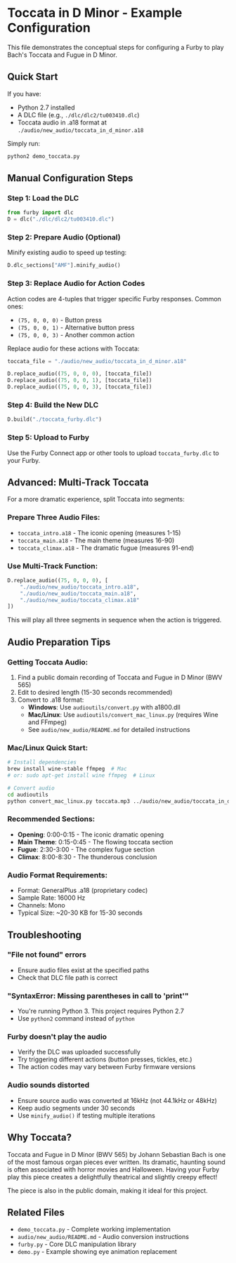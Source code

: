 # Toccata in D Minor - Example Configuration

This file demonstrates the conceptual steps for configuring a Furby to play 
Bach's Toccata and Fugue in D Minor.

## Quick Start

If you have:
- Python 2.7 installed
- A DLC file (e.g., `./dlc/dlc2/tu003410.dlc`)  
- Toccata audio in .a18 format at `./audio/new_audio/toccata_in_d_minor.a18`

Simply run:
```bash
python2 demo_toccata.py
```

## Manual Configuration Steps

### Step 1: Load the DLC
```python
from furby import dlc
D = dlc("./dlc/dlc2/tu003410.dlc")
```

### Step 2: Prepare Audio (Optional)
Minify existing audio to speed up testing:
```python
D.dlc_sections["AMF"].minify_audio()
```

### Step 3: Replace Audio for Action Codes
Action codes are 4-tuples that trigger specific Furby responses. Common ones:
- `(75, 0, 0, 0)` - Button press
- `(75, 0, 0, 1)` - Alternative button press  
- `(75, 0, 0, 3)` - Another common action

Replace audio for these actions with Toccata:
```python
toccata_file = "./audio/new_audio/toccata_in_d_minor.a18"

D.replace_audio((75, 0, 0, 0), [toccata_file])
D.replace_audio((75, 0, 0, 1), [toccata_file])
D.replace_audio((75, 0, 0, 3), [toccata_file])
```

### Step 4: Build the New DLC
```python
D.build("./toccata_furby.dlc")
```

### Step 5: Upload to Furby
Use the Furby Connect app or other tools to upload `toccata_furby.dlc` to your Furby.

## Advanced: Multi-Track Toccata

For a more dramatic experience, split Toccata into segments:

### Prepare Three Audio Files:
- `toccata_intro.a18` - The iconic opening (measures 1-15)
- `toccata_main.a18` - The main theme (measures 16-90)  
- `toccata_climax.a18` - The dramatic fugue (measures 91-end)

### Use Multi-Track Function:
```python
D.replace_audio((75, 0, 0, 0), [
    "./audio/new_audio/toccata_intro.a18",
    "./audio/new_audio/toccata_main.a18",
    "./audio/new_audio/toccata_climax.a18"
])
```

This will play all three segments in sequence when the action is triggered.

## Audio Preparation Tips

### Getting Toccata Audio:
1. Find a public domain recording of Toccata and Fugue in D Minor (BWV 565)
2. Edit to desired length (15-30 seconds recommended)
3. Convert to .a18 format:
   - **Windows**: Use `audioutils/convert.py` with a1800.dll
   - **Mac/Linux**: Use `audioutils/convert_mac_linux.py` (requires Wine and FFmpeg)
   - See `audio/new_audio/README.md` for detailed instructions

### Mac/Linux Quick Start:
```bash
# Install dependencies
brew install wine-stable ffmpeg  # Mac
# or: sudo apt-get install wine ffmpeg  # Linux

# Convert audio
cd audioutils
python convert_mac_linux.py toccata.mp3 ../audio/new_audio/toccata_in_d_minor.a18 a1800.dll
```

### Recommended Sections:
- **Opening**: 0:00-0:15 - The iconic dramatic opening
- **Main Theme**: 0:15-0:45 - The flowing toccata section
- **Fugue**: 2:30-3:00 - The complex fugue section
- **Climax**: 8:00-8:30 - The thunderous conclusion

### Audio Format Requirements:
- Format: GeneralPlus .a18 (proprietary codec)
- Sample Rate: 16000 Hz
- Channels: Mono
- Typical Size: ~20-30 KB for 15-30 seconds

## Troubleshooting

### "File not found" errors
- Ensure audio files exist at the specified paths
- Check that DLC file path is correct

### "SyntaxError: Missing parentheses in call to 'print'"
- You're running Python 3. This project requires Python 2.7
- Use `python2` command instead of `python`

### Furby doesn't play the audio
- Verify the DLC was uploaded successfully
- Try triggering different actions (button presses, tickles, etc.)
- The action codes may vary between Furby firmware versions

### Audio sounds distorted
- Ensure source audio was converted at 16kHz (not 44.1kHz or 48kHz)
- Keep audio segments under 30 seconds
- Use `minify_audio()` if testing multiple iterations

## Why Toccata?

Toccata and Fugue in D Minor (BWV 565) by Johann Sebastian Bach is one of 
the most famous organ pieces ever written. Its dramatic, haunting sound is 
often associated with horror movies and Halloween. Having your Furby play 
this piece creates a delightfully theatrical and slightly creepy effect!

The piece is also in the public domain, making it ideal for this project.

## Related Files

- `demo_toccata.py` - Complete working implementation
- `audio/new_audio/README.md` - Audio conversion instructions
- `furby.py` - Core DLC manipulation library
- `demo.py` - Example showing eye animation replacement

